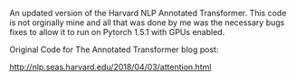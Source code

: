 An updated version of the Harvard NLP Annotated Transformer. This code is not orginally mine and all that was done by me was the necessary bugs fixes to allow it to run on Pytorch 1.5.1 with GPUs enabled. 


Original Code for The Annotated Transformer blog post:

http://nlp.seas.harvard.edu/2018/04/03/attention.html

